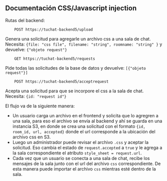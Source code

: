 ## Documentación CSS/Javascript injection

Rutas del backend:
```
	POST https://tuchat-backend5/upload	
```
Genera una solicitud para agregarle un archivo css a una sala de chat.
Necesita: `{file: "css file", filename: "string", roomname: "string" }` y devuelve: `{"objeto request"}`
```	
	GET https://tuchat-backend5/requests
```
Pide todas las solicitudes de la base de datos y devuelve: `[{"objeto request"}]`
```
	POST https://tuchat-backend5/acceptrequest
```
Acepta una solicitud para que se incorpore el css a la sala de chat. Necesita: `{id: "request id"}`

	
El flujo va de la siguiente manera:
- Un usuario carga un archivo en el frontend y solicita que lo agregren a una sala, para eso el archivo se envía al backend y ahí se guarda en una instancia S3, en donde se crea una solicitud con el formato `{id, room_id, url, accepted}` donde el url corresponde a la ubicación del archivo css en S3.
- Luego un administrador puede revisar el archivo `.css` y aceptar la solicitud. Eso cambia el estado de `request.accepted` a `true` y le agrega a la sala correspondiente el atributo `style_sheet = request.url`.
- Cada vez que un usuario se conecta a una sala de chat, recibe los mensajes de la sala junto con el url del archivo `css` correspondiente. De esta manera puede importar el archivo `css` mientras esté dentro de la sala.